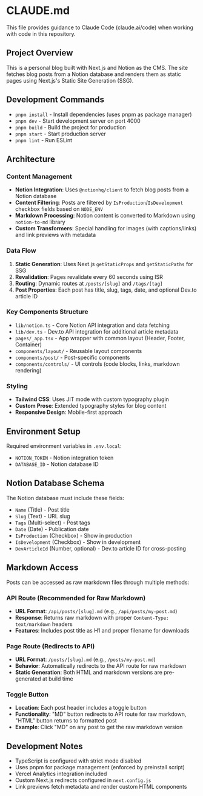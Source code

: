 # CLAUDE.md

This file provides guidance to Claude Code (claude.ai/code) when working with code in this repository.

## Project Overview

This is a personal blog built with Next.js and Notion as the CMS. The site fetches blog posts from a Notion database and renders them as static pages using Next.js's Static Site Generation (SSG).

## Development Commands

- `pnpm install` - Install dependencies (uses pnpm as package manager)
- `pnpm dev` - Start development server on port 4000
- `pnpm build` - Build the project for production
- `pnpm start` - Start production server
- `pnpm lint` - Run ESLint

## Architecture

### Content Management
- **Notion Integration**: Uses `@notionhq/client` to fetch blog posts from a Notion database
- **Content Filtering**: Posts are filtered by `IsProduction`/`IsDevelopment` checkbox fields based on `NODE_ENV`
- **Markdown Processing**: Notion content is converted to Markdown using `notion-to-md` library
- **Custom Transformers**: Special handling for images (with captions/links) and link previews with metadata

### Data Flow
1. **Static Generation**: Uses Next.js `getStaticProps` and `getStaticPaths` for SSG
2. **Revalidation**: Pages revalidate every 60 seconds using ISR
3. **Routing**: Dynamic routes at `/posts/[slug]` and `/tags/[tag]`
4. **Post Properties**: Each post has title, slug, tags, date, and optional Dev.to article ID

### Key Components Structure
- `lib/notion.ts` - Core Notion API integration and data fetching
- `lib/dev.ts` - Dev.to API integration for additional article metadata
- `pages/_app.tsx` - App wrapper with common layout (Header, Footer, Container)
- `components/layout/` - Reusable layout components
- `components/post/` - Post-specific components
- `components/controls/` - UI controls (code blocks, links, markdown rendering)

### Styling
- **Tailwind CSS**: Uses JIT mode with custom typography plugin
- **Custom Prose**: Extended typography styles for blog content
- **Responsive Design**: Mobile-first approach

## Environment Setup

Required environment variables in `.env.local`:
- `NOTION_TOKEN` - Notion integration token
- `DATABASE_ID` - Notion database ID

## Notion Database Schema

The Notion database must include these fields:
- `Name` (Title) - Post title
- `Slug` (Text) - URL slug
- `Tags` (Multi-select) - Post tags
- `Date` (Date) - Publication date
- `IsProduction` (Checkbox) - Show in production
- `IsDevelopment` (Checkbox) - Show in development
- `DevArticleId` (Number, optional) - Dev.to article ID for cross-posting

## Markdown Access

Posts can be accessed as raw markdown files through multiple methods:

### API Route (Recommended for Raw Markdown)
- **URL Format**: `/api/posts/[slug].md` (e.g., `/api/posts/my-post.md`)
- **Response**: Returns raw markdown with proper `Content-Type: text/markdown` headers
- **Features**: Includes post title as H1 and proper filename for downloads

### Page Route (Redirects to API)
- **URL Format**: `/posts/[slug].md` (e.g., `/posts/my-post.md`)
- **Behavior**: Automatically redirects to the API route for raw markdown
- **Static Generation**: Both HTML and markdown versions are pre-generated at build time

### Toggle Button
- **Location**: Each post header includes a toggle button
- **Functionality**: "MD" button redirects to API route for raw markdown, "HTML" button returns to formatted post
- **Example**: Click "MD" on any post to get the raw markdown version

## Development Notes

- TypeScript is configured with strict mode disabled
- Uses pnpm for package management (enforced by preinstall script)
- Vercel Analytics integration included
- Custom Next.js redirects configured in `next.config.js`
- Link previews fetch metadata and render custom HTML components